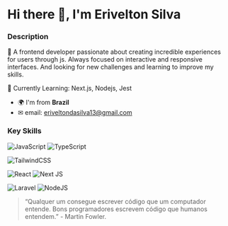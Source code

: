 # Hi there 👋, I'm Erivelton Silva

### Description

🚀 A frontend developer passionate about creating incredible experiences for users through js. Always focused on interactive and responsive interfaces. And looking for new challenges and learning to improve my skills.

🌱 Currently Learning: Next.js, Nodejs, Jest

- 🌍 I'm from **Brazil**
- ✉ email: eriveltondasilva13@gmail.com

### Key Skills

![JavaScript](https://img.shields.io/badge/javascript-%23323330.svg?style=for-the-badge&logo=javascript&logoColor=%23F7DF1E)
![TypeScript](https://img.shields.io/badge/typescript-%23007ACC.svg?style=for-the-badge&logo=typescript&logoColor=white)

![TailwindCSS](https://img.shields.io/badge/tailwindcss-%2338B2AC.svg?style=for-the-badge&logo=tailwind-css&logoColor=white)

![React](https://img.shields.io/badge/react-%2320232a.svg?style=for-the-badge&logo=react&logoColor=%2361DAFB)
![Next JS](https://img.shields.io/badge/Next-black?style=for-the-badge&logo=next.js&logoColor=white)

![Laravel](https://img.shields.io/badge/laravel-%23FF2D20.svg?style=for-the-badge&logo=laravel&logoColor=white)
![NodeJS](https://img.shields.io/badge/node.js-6DA55F?style=for-the-badge&logo=node.js&logoColor=white)



> “Qualquer um consegue escrever código que um computador entende. Bons programadores escrevem código que humanos entendem.” - Martin Fowler.

